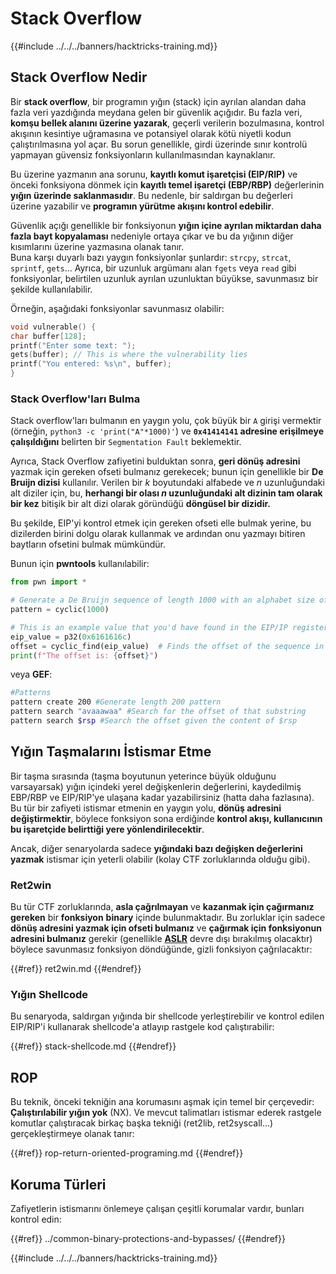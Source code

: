 # Stack Overflow

{{#include ../../../banners/hacktricks-training.md}}

## Stack Overflow Nedir

Bir **stack overflow**, bir programın yığın (stack) için ayrılan alandan daha fazla veri yazdığında meydana gelen bir güvenlik açığıdır. Bu fazla veri, **komşu bellek alanını üzerine yazarak**, geçerli verilerin bozulmasına, kontrol akışının kesintiye uğramasına ve potansiyel olarak kötü niyetli kodun çalıştırılmasına yol açar. Bu sorun genellikle, girdi üzerinde sınır kontrolü yapmayan güvensiz fonksiyonların kullanılmasından kaynaklanır.

Bu üzerine yazmanın ana sorunu, **kayıtlı komut işaretçisi (EIP/RIP)** ve önceki fonksiyona dönmek için **kayıtlı temel işaretçi (EBP/RBP)** değerlerinin **yığın üzerinde saklanmasıdır**. Bu nedenle, bir saldırgan bu değerleri üzerine yazabilir ve **programın yürütme akışını kontrol edebilir**.

Güvenlik açığı genellikle bir fonksiyonun **yığın içine ayrılan miktardan daha fazla bayt kopyalaması** nedeniyle ortaya çıkar ve bu da yığının diğer kısımlarını üzerine yazmasına olanak tanır.\
Buna karşı duyarlı bazı yaygın fonksiyonlar şunlardır: `strcpy`, `strcat`, `sprintf`, `gets`... Ayrıca, bir uzunluk argümanı alan `fgets` veya `read` gibi fonksiyonlar, belirtilen uzunluk ayrılan uzunluktan büyükse, savunmasız bir şekilde kullanılabilir.

Örneğin, aşağıdaki fonksiyonlar savunmasız olabilir:
```c
void vulnerable() {
char buffer[128];
printf("Enter some text: ");
gets(buffer); // This is where the vulnerability lies
printf("You entered: %s\n", buffer);
}
```
### Stack Overflow'ları Bulma

Stack overflow'ları bulmanın en yaygın yolu, çok büyük bir `A` girişi vermektir (örneğin, `python3 -c 'print("A"*1000)'`) ve **`0x41414141` adresine erişilmeye çalışıldığını** belirten bir `Segmentation Fault` beklemektir.

Ayrıca, Stack Overflow zafiyetini bulduktan sonra, **geri dönüş adresini** yazmak için gereken ofseti bulmanız gerekecek; bunun için genellikle bir **De Bruijn dizisi** kullanılır. Verilen bir _k_ boyutundaki alfabede ve _n_ uzunluğundaki alt diziler için, bu, **herhangi bir olası _n_ uzunluğundaki alt dizinin tam olarak bir kez** bitişik bir alt dizi olarak göründüğü **döngüsel bir dizidir.**

Bu şekilde, EIP'yi kontrol etmek için gereken ofseti elle bulmak yerine, bu dizilerden birini dolgu olarak kullanmak ve ardından onu yazmayı bitiren baytların ofsetini bulmak mümkündür.

Bunun için **pwntools** kullanılabilir:
```python
from pwn import *

# Generate a De Bruijn sequence of length 1000 with an alphabet size of 256 (byte values)
pattern = cyclic(1000)

# This is an example value that you'd have found in the EIP/IP register upon crash
eip_value = p32(0x6161616c)
offset = cyclic_find(eip_value)  # Finds the offset of the sequence in the De Bruijn pattern
print(f"The offset is: {offset}")
```
veya **GEF**:
```bash
#Patterns
pattern create 200 #Generate length 200 pattern
pattern search "avaaawaa" #Search for the offset of that substring
pattern search $rsp #Search the offset given the content of $rsp
```
## Yığın Taşmalarını İstismar Etme

Bir taşma sırasında (taşma boyutunun yeterince büyük olduğunu varsayarsak) yığın içindeki yerel değişkenlerin değerlerini, kaydedilmiş EBP/RBP ve EIP/RIP'ye ulaşana kadar yazabilirsiniz (hatta daha fazlasına).\
Bu tür bir zafiyeti istismar etmenin en yaygın yolu, **dönüş adresini değiştirmektir**, böylece fonksiyon sona erdiğinde **kontrol akışı, kullanıcının bu işaretçide belirttiği yere yönlendirilecektir**.

Ancak, diğer senaryolarda sadece **yığındaki bazı değişken değerlerini yazmak** istismar için yeterli olabilir (kolay CTF zorluklarında olduğu gibi).

### Ret2win

Bu tür CTF zorluklarında, **asla çağrılmayan** ve **kazanmak için çağırmanız gereken** bir **fonksiyon** **binary** içinde bulunmaktadır. Bu zorluklar için sadece **dönüş adresini yazmak için ofseti bulmanız** ve **çağırmak için fonksiyonun adresini bulmanız** gerekir (genellikle [**ASLR**](../common-binary-protections-and-bypasses/aslr/) devre dışı bırakılmış olacaktır) böylece savunmasız fonksiyon döndüğünde, gizli fonksiyon çağrılacaktır:

{{#ref}}
ret2win.md
{{#endref}}

### Yığın Shellcode

Bu senaryoda, saldırgan yığında bir shellcode yerleştirebilir ve kontrol edilen EIP/RIP'i kullanarak shellcode'a atlayıp rastgele kod çalıştırabilir:

{{#ref}}
stack-shellcode.md
{{#endref}}

## ROP

Bu teknik, önceki tekniğin ana korumasını aşmak için temel bir çerçevedir: **Çalıştırılabilir yığın yok** (NX). Ve mevcut talimatları istismar ederek rastgele komutlar çalıştıracak birkaç başka tekniği (ret2lib, ret2syscall...) gerçekleştirmeye olanak tanır:

{{#ref}}
rop-return-oriented-programing.md
{{#endref}}

## Koruma Türleri

Zafiyetlerin istismarını önlemeye çalışan çeşitli korumalar vardır, bunları kontrol edin:

{{#ref}}
../common-binary-protections-and-bypasses/
{{#endref}}

{{#include ../../../banners/hacktricks-training.md}}
